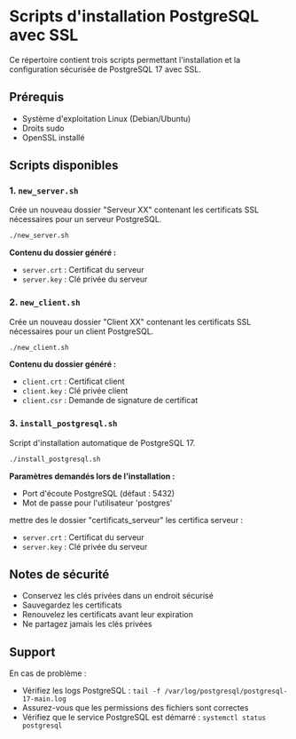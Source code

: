 # Scripts d'installation PostgreSQL avec SSL

Ce répertoire contient trois scripts permettant l'installation et la configuration sécurisée de PostgreSQL 17 avec SSL.

## Prérequis

- Système d'exploitation Linux (Debian/Ubuntu)
- Droits sudo
- OpenSSL installé

## Scripts disponibles

### 1. `new_server.sh`

Crée un nouveau dossier "Serveur XX" contenant les certificats SSL nécessaires pour un serveur PostgreSQL.

```bash
./new_server.sh
```

**Contenu du dossier généré :**
- `server.crt` : Certificat du serveur
- `server.key` : Clé privée du serveur

### 2. `new_client.sh`

Crée un nouveau dossier "Client XX" contenant les certificats SSL nécessaires pour un client PostgreSQL.

```bash
./new_client.sh
```

**Contenu du dossier généré :**
- `client.crt` : Certificat client
- `client.key` : Clé privée client
- `client.csr` : Demande de signature de certificat

### 3. `install_postgresql.sh`

Script d'installation automatique de PostgreSQL 17.

```bash
./install_postgresql.sh
```

**Paramètres demandés lors de l'installation :**
- Port d'écoute PostgreSQL (défaut : 5432)
- Mot de passe pour l'utilisateur 'postgres'

mettre des le dossier "certificats_serveur" les certifica serveur :
- `server.crt` : Certificat du serveur
- `server.key` : Clé privée du serveur

## Notes de sécurité

- Conservez les clés privées dans un endroit sécurisé
- Sauvegardez les certificats
- Renouvelez les certificats avant leur expiration
- Ne partagez jamais les clés privées

## Support

En cas de problème :
- Vérifiez les logs PostgreSQL : `tail -f /var/log/postgresql/postgresql-17-main.log`
- Assurez-vous que les permissions des fichiers sont correctes
- Vérifiez que le service PostgreSQL est démarré : `systemctl status postgresql`
